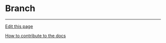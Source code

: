 # Branch

---
[Edit this page](https://github.com/saascade/platform.saascade.com/edit/main/Hub/Organizations/Projects/Design/SubdomainWorkflows/BlueprintEditor/Blocks/Branch/README.md)

[How to contribute to the docs](../../../../../../../../General/HowToContribute/README.md)
